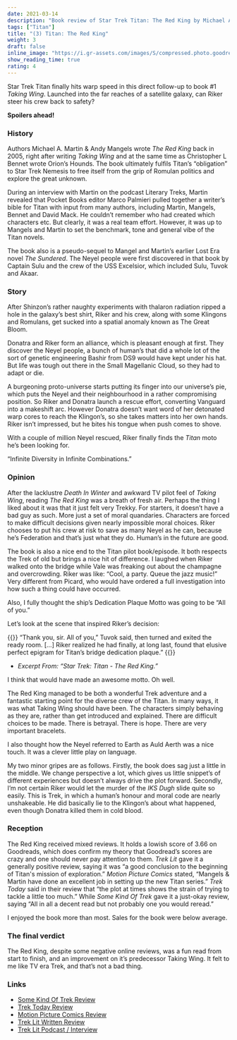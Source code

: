 ```yaml
---
date: 2021-03-14
description: "Book review of Star Trek Titan: The Red King by Michael A. Martin & Andy Mangels."
tags: ["Titan"]
title: "(3) Titan: The Red King"
weight: 3
draft: false
inline_image: "https://i.gr-assets.com/images/S/compressed.photo.goodreads.com/books/1328155058l/64003.jpg"
show_reading_time: true
rating: 4
---
```


Star Trek Titan finally hits warp speed in this direct follow-up to book #1 *Taking Wing*. Launched into the far reaches of a satellite galaxy, can Riker steer his crew back to safety?

**Spoilers ahead!**

<!--more-->

### History

Authors Michael A. Martin & Andy Mangels wrote *The Red King* back in 2005, right after writing *Taking Wing* and at the same time as Christopher L Bennet wrote Orion’s Hounds. The book ultimately fulfils Titan’s “obligation” to Star Trek Nemesis to free itself from the grip of Romulan politics and explore the great unknown.

During an interview with Martin on the podcast Literary Treks, Martin revealed that Pocket Books editor Marco Palmieri pulled together a writer’s bible for Titan with input from many authors, including Martin, Mangels, Bennet and David Mack. He couldn’t remember who had created which characters etc. But clearly, it was a real team effort. However, it was up to Mangels and Martin to set the benchmark, tone and general vibe of the Titan novels. 

The book also is a pseudo-sequel to Mangel and Martin’s earlier Lost Era novel *The Sundered*. The Neyel people were first discovered in that book by Captain Sulu and the crew of the USS Excelsior, which included Sulu, Tuvok and Akaar.

### Story

After Shinzon’s rather naughty experiments with thalaron radiation ripped a hole in the galaxy’s best shirt, Riker and his crew, along with some Klingons and Romulans, get sucked into a spatial anomaly known as The Great Bloom. 

Donatra and Riker form an alliance, which is pleasant enough at first. They discover the Neyel people, a bunch of human’s that did a whole lot of the sort of genetic engineering Bashir from DS9 would have kept under his hat. But life was tough out there in the Small Magellanic Cloud, so they had to adapt or die. 

A burgeoning proto-universe starts putting its finger into our universe’s pie, which puts the Neyel and their neighbourhood in a rather compromising position. So Riker and Donatra launch a rescue effort, converting Vanguard into a makeshift arc. However Donatra doesn’t want word of her detonated warp cores to reach the Klingon’s, so she takes matters into her own hands. Riker isn’t impressed, but he bites his tongue when push comes to shove.

With a couple of million Neyel rescued, Riker finally finds the *Titan* moto he’s been looking for. 

“Infinite Diversity in Infinite Combinations.”

### Opinion 

After the lacklustre *Death In Winter* and awkward TV pilot feel of *Taking Wing*, reading *The Red King* was a breath of fresh air. Perhaps the thing I liked about it was that it just felt very Trekky. For starters, it doesn’t have a bad guy as such. More just a set of moral quandaries. Characters are forced to make difficult decisions given nearly impossible moral choices. Riker chooses to put his crew at risk to save as many Neyel as he can, because he’s Federation and that’s just what they do. Human’s in the future are good.  

The book is also a nice end to the Titan pilot book/episode. It both respects the Trek of old but brings a nice hit of difference. I laughed when Riker walked onto the bridge while Vale was freaking out about the champagne and overcrowding. Riker was like: “Cool, a party. Queue the jazz music!” Very different from Picard, who would have ordered a full investigation into how such a thing could have occurred.

Also, I fully thought the ship’s Dedication Plaque Motto was going to be “All of you.” 

Let’s look at the scene that inspired Riker’s decision:

{{<pullout>}}
“Thank you, sir. All of you,” Tuvok said, then turned and exited the ready room.
[…] Riker realized he had finally, at long last, found that elusive perfect epigram for Titan’s bridge dedication plaque.”
{{</pullout>}}
- *Excerpt From: “Star Trek: Titan - The Red King.”*

I think that would have made an awesome motto. Oh well.

The Red King managed to be both a wonderful Trek adventure and a fantastic starting point for the diverse crew of the Titan. In many ways, it was what Taking Wing should have been. The characters simply behaving as they are, rather than get introduced and explained. There are difficult choices to be made. There is betrayal. There is hope. There are very important bracelets. 

I also thought how the Neyel referred to Earth as Auld Aerth was a nice touch. It was a clever little play on language.

My two minor gripes are as follows. Firstly, the book does sag just a little in the middle. We change perspective a lot, which gives us little snippet’s of different experiences but doesn’t always drive the plot forward. Secondly, I’m not certain Riker would let the murder of the *IKS Dugh* slide quite so easily. This is Trek, in which a human’s honour and moral code are nearly unshakeable. He did basically lie to the Klingon’s about what happened, even though Donatra killed them in cold blood. 

### Reception

The Red King received mixed reviews. It holds a lowish score of 3.66 on Goodreads, which does confirm my theory that Goodread’s scores are crazy and one should never pay attention to them. *Trek Lit* gave it a generally positive review, saying it was “a good conclusion to the beginning of Titan's mission of exploration.” *Motion Picture Comics* stated, “Mangels & Martin have done an excellent job in setting up the new Titan series.” *Trek Today* said in their review that “the plot at times shows the strain of trying to tackle a little too much.” While *Some Kind Of Trek* gave it a just-okay review, saying “All in all a decent read but not probably one you would reread.”

I enjoyed the book more than most. Sales for the book were below average.

### The final verdict

The Red King, despite some negative online reviews, was a fun read from start to finish, and an improvement on it’s predecessor Taking Wing. It felt to me like TV era Trek, and that’s not a bad thing. 

### Links

* [Some Kind Of Trek Review](http://trekclivos79.blogspot.com/2016/11/taking-wing-with-titan.html)
* [Trek Today Review](https://www.trektoday.com/reviews/books/titan_red_king.shtml)
* [Motion Picture Comics Review](http://www.motionpicturescomics.com/2010/03/12/star-trek-titan-book-2-the-red-king)
* [Trek Lit Written Review](http://www.treklit.com/2019/07/red-king.html)
* [Trek Lit Podcast / Interview](http://www.trek.fm/literary-treks/268)